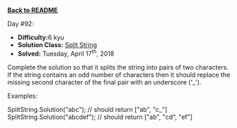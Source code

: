 ﻿<a href=https://github.com/hlais/Kata---a---Day><b>Back to README</b><a>

Day #92: 



* <b>Difficulty:</b>6 kyu
* <b>Solution Class:</b> [Split String](SplitStrings.cs)
* <b>Solved:</b> Tuesday, April 17<sup>th</sup>, 2018

Complete the solution so that it splits the string into pairs of two characters. If the string contains an odd number of characters then it should replace the missing second character of the final pair with an underscore ('_').

Examples:

SplitString.Solution("abc"); // should return ["ab", "c_"]
SplitString.Solution("abcdef"); // should return ["ab", "cd", "ef"]
